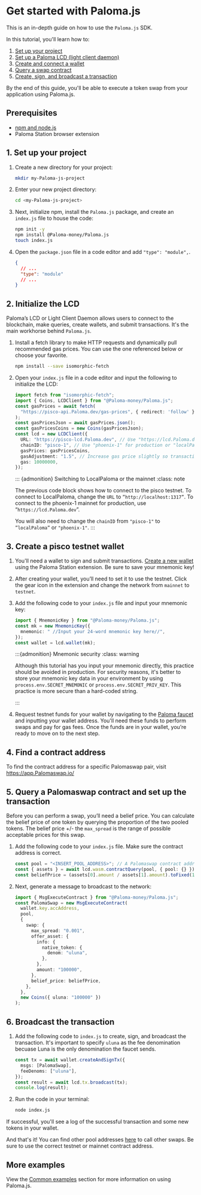 # Get started with Paloma.js

This is an in-depth guide on how to use the `Paloma.js` SDK.

In this tutorial, you'll learn how to:

1. [Set up your project](#1-set-up-your-project)
2. [Set up a Paloma LCD (light client daemon)](#2-initialize-the-lcd)
3. [Create and connect a wallet](#3-create-a-pisco-testnet-wallet)
4. [Query a swap contract](#5-query-a-Palomaswap-contract-and-set-up-the-transaction)
5. [Create, sign, and broadcast a transaction](#6-broadcast-the-transaction)

By the end of this guide, you'll be able to execute a token swap from your application using Paloma.js.

## Prerequisites

- [npm and node.js](https://docs.npmjs.com/downloading-and-installing-node-js-and-npm)
- Paloma Station browser extension

## 1. Set up your project

1. Create a new directory for your project:

   ```sh
   mkdir my-Paloma-js-project

   ```

2. Enter your new project directory:

   ```sh
   cd <my-Paloma-js-project>
   ```

3. Next, initialize npm, install the `Paloma.js` package, and create an `index.js` file to house the code:

   ```sh
   npm init -y
   npm install @Paloma-money/Paloma.js
   touch index.js
   ```

4. Open the `package.json` file in a code editor and add `"type": "module",`.

   ```json
   {
     // ...
     "type": "module"
     // ...
   }
   ```

## 2. Initialize the LCD

Paloma’s LCD or Light Client Daemon allows users to connect to the blockchain, make queries, create wallets, and submit transactions. It's the main workhorse behind `Paloma.js`.

1. Install a fetch library to make HTTP requests and dynamically pull recommended gas prices. You can use the one referenced below or choose your favorite.

   ```sh
   npm install --save isomorphic-fetch
   ```

2. Open your `index.js` file in a code editor and input the following to initialize the LCD:

   ```ts
   import fetch from "isomorphic-fetch";
   import { Coins, LCDClient } from "@Paloma-money/Paloma.js";
   const gasPrices = await fetch(
     "https://pisco-api.Paloma.dev/gas-prices", { redirect: 'follow' }
   );
   const gasPricesJson = await gasPrices.json();
   const gasPricesCoins = new Coins(gasPricesJson);
   const lcd = new LCDClient({
     URL: "https://pisco-lcd.Paloma.dev", // Use "https://lcd.Paloma.dev" for prod "http://localhost:1317" for localPaloma.
     chainID: "pisco-1", // Use "phoenix-1" for production or "localPaloma".
     gasPrices: gasPricesCoins,
     gasAdjustment: "1.5", // Increase gas price slightly so transactions go through smoothly.
     gas: 10000000,
   });
   ```

   ::: {admonition} Switching to LocalPaloma or the mainnet
   :class: note

   The previous code block shows how to connect to the pisco testnet. To connect to LocalPaloma, change the `URL` to `”http://localhost:1317”`. To connect to the phoenix-1 mainnet for production, use “`https://lcd.Paloma.dev`”.

   You will also need to change the `chainID` from `"pisco-1"` to `”localPaloma”` or `"phoenix-1"`.
   :::

## 3. Create a pisco testnet wallet

1. You'll need a wallet to sign and submit transactions. [Create a new wallet](../../../learn/Paloma-station/download/Paloma-station-extension.md#create-a-wallet) using the Paloma Station extension. Be sure to save your mnemonic key!

2. After creating your wallet, you’ll need to set it to use the testnet. Click the gear icon in the extension and change the network from `mainnet` to `testnet`.

3. Add the following code to your `index.js` file and input your mnemonic key:

   ```ts
   import { MnemonicKey } from "@Paloma-money/Paloma.js";
   const mk = new MnemonicKey({
     mnemonic: " //Input your 24-word mnemonic key here//",
   });
   const wallet = lcd.wallet(mk);
   ```

   :::{admonition} Mnemonic security
   :class: warning

   Although this tutorial has you input your mnemonic directly, this practice should be avoided in production.
   For security reasons, it's better to store your mnemonic key data in your environment by using `process.env.SECRET_MNEMONIC` or `process.env.SECRET_PRIV_KEY`. This practice is more secure than a hard-coded string.

   :::

4. Request testnet funds for your wallet by navigating to the [Paloma faucet](https://faucet.Paloma.money) and inputting your wallet address. You'll need these funds to perform swaps and pay for gas fees. Once the funds are in your wallet, you’re ready to move on to the next step.

## 4. Find a contract address

To find the contract address for a specific Palomaswap pair, visit https://app.Palomaswap.io/

## 5. Query a Palomaswap contract and set up the transaction

Before you can perform a swap, you’ll need a belief price. You can calculate the belief price of one token by querying the proportion of the two pooled tokens. The belief price +/- the `max_spread` is the range of possible acceptable prices for this swap.

1. Add the following code to your `index.js` file. Make sure the contract address is correct.

   ```ts
   const pool = "<INSERT_POOL_ADDRESS>"; // A Palomaswap contract address on pisco.
   const { assets } = await lcd.wasm.contractQuery(pool, { pool: {} }); // Fetch the amount of each asset in the pool.
   const beliefPrice = (assets[0].amount / assets[1].amount).toFixed(18); // Calculate belief price using proportion of pool balances.
   ```

2. Next, generate a message to broadcast to the network:

   ```ts
   import { MsgExecuteContract } from "@Paloma-money/Paloma.js";
   const PalomaSwap = new MsgExecuteContract(
     wallet.key.accAddress,
     pool,
     {
       swap: {
         max_spread: "0.001",
         offer_asset: {
           info: {
             native_token: {
               denom: "uluna",
             },
           },
           amount: "100000",
         },
         belief_price: beliefPrice,
       },
     },
     new Coins({ uluna: "100000" })
   );
   ```

## 6. Broadcast the transaction

1. Add the following code to `index.js` to create, sign, and broadcast the transaction. It's important to specify `uluna` as the fee denomination becuase Luna is the only denomination the faucet sends.

   ```ts
   const tx = await wallet.createAndSignTx({
     msgs: [PalomaSwap],
     feeDenoms: ["uluna"],
   });
   const result = await lcd.tx.broadcast(tx);
   console.log(result);
   ```

2. Run the code in your terminal:

   ```sh
   node index.js
   ```

If successful, you'll see a log of the successful transaction and some new tokens in your wallet.

And that's it! You can find other pool addresses [here](https://app.Palomaswap.io/) to call other swaps. Be sure to use the correct testnet or mainnet contract address.

## More examples

View the [Common examples](common-examples.md) section for more information on using Paloma.js.
